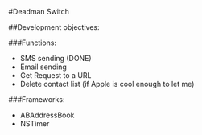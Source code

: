 #Deadman Switch

##Development objectives:
  
###Functions:
- SMS sending (DONE)
- Email sending
- Get Request to a URL
- Delete contact list (if Apple is cool enough to let me)

###Frameworks:
- ABAddressBook
- NSTimer